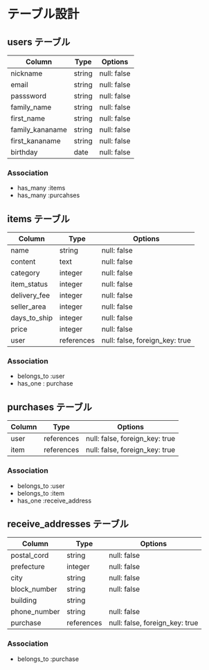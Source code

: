# テーブル設計

## users テーブル  

| Column          | Type   | Options     |
| --------------- | ------ | ----------- |
| nickname        | string | null: false |
| email           | string | null: false |
| passsword       | string | null: false |
| family_name     | string | null: false |
| first_name      | string | null: false |
| family_kananame | string | null: false |
| first_kananame  | string | null: false |
| birthday        | date   | null: false |

### Association

- has_many :items
- has_many :purcahses

## items テーブル

| Column          | Type       | Options                        |
| --------------- | ---------- | ------------------------------ |
| name            | string     | null: false                    |
| content         | text       | null: false                    |
| category        | integer    | null: false                    |
| item_status     | integer    | null: false                    |
| delivery_fee    | integer    | null: false                    |
| seller_area     | integer    | null: false                    |
| days_to_ship    | integer    | null: false                    |
| price           | integer    | null: false                    |
| user            | references | null: false, foreign_key: true |

### Association

- belongs_to :user
- has_one : purchase

## purchases テーブル

| Column       | Type       | Options                        |
| ------------ | ---------- | ------------------------------ |
| user         | references | null: false, foreign_key: true |
| item         | references | null: false, foreign_key: true |

### Association

- belongs_to :user
- belongs_to :item
- has_one :receive_address

## receive_addresses テーブル

| Column          | Type       | Options                        |
| --------------- | ---------- | ------------------------------ |
| postal_cord     | string     | null: false                    |
| prefecture      | integer    | null: false                    |
| city            | string     | null: false                    |
| block_number    | string     | null: false                    |
| building        | string     |                                |
| phone_number    | string     | null: false                    |
| purchase        | references | null: false, foreign_key: true |

### Association

- belongs_to :purchase